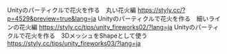 ﻿Unityのパーティクルで花火を作る　丸い花火編 https://styly.cc/?p=4529&preview=true&lang=ja
Unityのパーティクルで花火を作る　細いラインの花火編 https://styly.cc/tips/unity_fireworks02/?lang=ja
Unityのパーティクルで花火を作る　3DメッシュをShapeとして使う https://styly.cc/tips/unity_fireworks03/?lang=ja